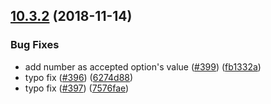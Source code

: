 <a name="10.3.2"></a>
## [10.3.2](https://github.com/purposeindustries/intellyo-application-design-system/compare/v10.3.1...v10.3.2) (2018-11-14)


### Bug Fixes

* add number as accepted option's value ([#399](https://github.com/purposeindustries/intellyo-application-design-system/issues/399)) ([fb1332a](https://github.com/purposeindustries/intellyo-application-design-system/commit/fb1332a))
* typo fix ([#396](https://github.com/purposeindustries/intellyo-application-design-system/issues/396)) ([6274d88](https://github.com/purposeindustries/intellyo-application-design-system/commit/6274d88))
* typo fix ([#397](https://github.com/purposeindustries/intellyo-application-design-system/issues/397)) ([7576fae](https://github.com/purposeindustries/intellyo-application-design-system/commit/7576fae))



